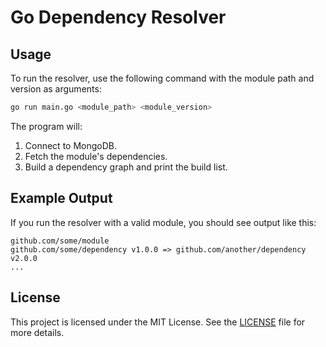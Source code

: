 # Go Dependency Resolver

## Usage

To run the resolver, use the following command with the module path and version as arguments:

```bash
go run main.go <module_path> <module_version>
```

The program will:

1. Connect to MongoDB.
2. Fetch the module's dependencies.
3. Build a dependency graph and print the build list.

## Example Output

If you run the resolver with a valid module, you should see output like this:

```
github.com/some/module
github.com/some/dependency v1.0.0 => github.com/another/dependency v2.0.0
...
```

## License

This project is licensed under the MIT License. See the [LICENSE](LICENSE) file for more details.
